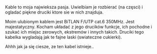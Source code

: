 Kable to moja najwieksza pasja.
Uwielbiam je rozbierać (na częsci) i ogladać piękne druciki ktore sie w nich znajduja.

Moim ulubionym kablem jest BiTLAN F/UTP cat.6 350MHz. Jest majestatyczny.
Kocham układać z jego drucików funkcje, ich pochodne i szukać ich miejsc zerowych, ekstremów i innych takich.
Druciki tego kabelka wygladają jak te fajne laski (swiateczne cukierki).

Ahhh jak ja się ciesze, ze ten kabel istnieje..